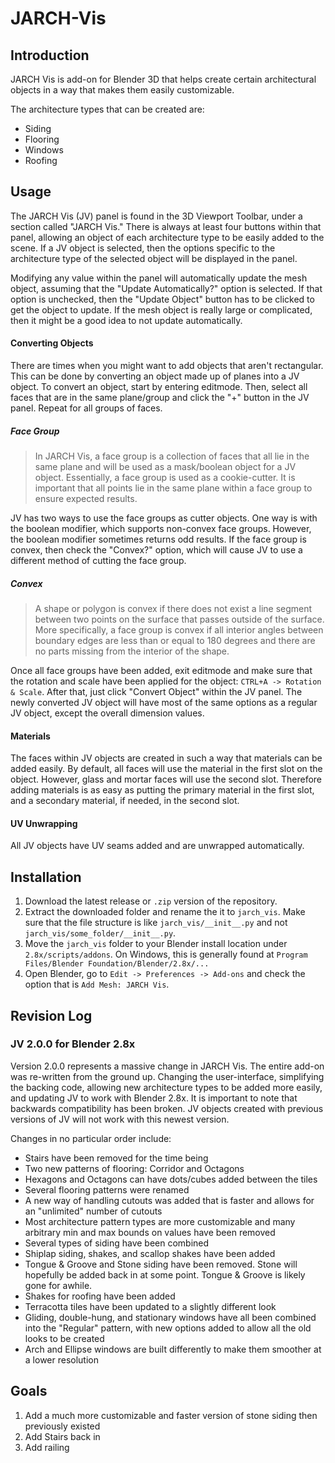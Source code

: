 # JARCH-Vis

## Introduction
JARCH Vis is add-on for Blender 3D that helps create certain
architectural objects in a way that makes them easily customizable.

The architecture types that can be created are:
* Siding
* Flooring
* Windows
* Roofing

## Usage
The JARCH Vis (JV) panel is found in the 3D Viewport Toolbar, under a
section called "JARCH Vis." There is always at least four buttons within
that panel, allowing an object of each architecture type to be easily
added to the scene. If a JV object is selected, then the options
specific to the architecture type of the selected object will be displayed in
the panel.

Modifying any value within the panel will automatically update the mesh
object, assuming that the "Update Automatically?" option is selected. If
that option is unchecked, then the "Update Object" button has to be
clicked to get the object to update. If the mesh object is really large
or complicated, then it might be a good idea to not update automatically.

#### Converting Objects
There are times when you might want to add objects that aren't
rectangular. This can be done by converting an object made up of planes
into a JV object. To convert an object, start by entering editmode.
Then, select all faces that are in the same plane/group and click the "+"
button in the JV panel. Repeat for all groups of faces.

##### Face Group
> In JARCH Vis, a face group is a collection of faces that all lie in
the same plane and will be used as a mask/boolean object for a JV object.
Essentially, a face group is used as a cookie-cutter. It is important
that all points lie in the same plane within a face group to ensure
expected results.

JV has two ways to use the face groups as cutter objects. One way is with
the boolean modifier, which supports non-convex face groups. However,
the boolean modifier sometimes returns odd results. If the face group
is convex, then check the "Convex?" option, which will cause JV to use a
different method of cutting the face group.

##### Convex
> A shape or polygon is convex if there does not exist a line segment
between two points on the surface that passes outside of the surface.
More specifically, a face group is convex if all interior angles between
boundary edges are less than or equal to 180 degrees and there are no
parts missing from the interior of the shape.

Once all face groups have been added, exit editmode and make sure that
the rotation and scale have been applied for the object: `CTRL+A ->
Rotation & Scale`. After that, just click "Convert Object" within the JV
panel. The newly converted JV object will have most of the same options
as a regular JV object, except the overall dimension values.

#### Materials
The faces within JV objects are created in such a way that materials
can be added easily. By default, all faces will use the material in the
first slot on the object. However, glass and mortar faces will use the
second slot. Therefore adding materials is as easy as putting the primary
material in the first slot, and a secondary material, if needed, in the
second slot.

#### UV Unwrapping
All JV objects have UV seams added and are unwrapped automatically.

## Installation
1. Download the latest release or `.zip` version of the
repository.
2. Extract the downloaded folder and rename the it to `jarch_vis`.
Make sure that the file structure is like `jarch_vis/__init__.py` and not
`jarch_vis/some_folder/__init__.py`.
3. Move the `jarch_vis` folder to your Blender install location under
`2.8x/scripts/addons`. On Windows, this is generally found at
`Program Files/Blender Foundation/Blender/2.8x/...`
4. Open Blender, go to `Edit -> Preferences -> Add-ons` and check the
option that is `Add Mesh: JARCH Vis`.

## Revision Log
### JV 2.0.0 for Blender 2.8x
Version 2.0.0 represents a massive change in JARCH Vis. The entire add-on
was re-written from the ground up. Changing the user-interface,
simplifying the backing code, allowing new architecture types to be
added more easily, and updating JV to work with Blender 2.8x.
It is important to note that backwards compatibility
has been broken. JV objects created with previous versions of JV will
not work with this newest version.

Changes in no particular order include:
* Stairs have been removed for the time being
* Two new patterns of flooring: Corridor and Octagons
* Hexagons and Octagons can have dots/cubes added between the tiles
* Several flooring patterns were renamed
* A new way of handling cutouts was added that is faster and allows for an
"unlimited" number of cutouts
* Most architecture pattern types are more customizable and many
arbitrary min and max bounds on values have been removed
* Several types of siding have been combined
* Shiplap siding, shakes, and scallop shakes have been added
* Tongue & Groove and Stone siding have been removed. Stone will hopefully
be added back in at some point. Tongue & Groove is likely gone for awhile.
* Shakes for roofing have been added
* Terracotta tiles have been updated to a slightly different look
* Gliding, double-hung, and stationary windows have all been combined
into the "Regular" pattern, with new options added to allow all the old
looks to be created
* Arch and Ellipse windows are built differently to make them smoother
at a lower resolution

## Goals
1. Add a much more customizable and faster version of stone siding
then previously existed
1. Add Stairs back in
1. Add railing